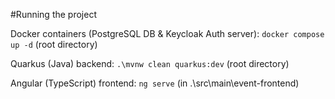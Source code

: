 #Running the project

Docker containers (PostgreSQL DB & Keycloak Auth server): `docker compose up -d` (root directory)

Quarkus (Java) backend: `.\mvnw clean quarkus:dev` (root directory)

Angular (TypeScript) frontend: `ng serve` (in .\src\main\event-frontend)
